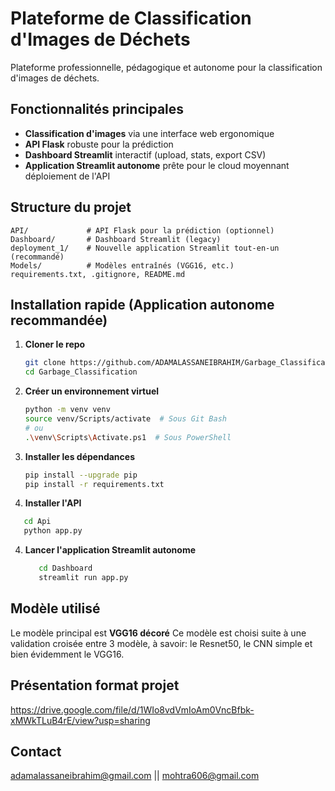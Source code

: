 # Plateforme de Classification d'Images de Déchets

Plateforme professionnelle, pédagogique et autonome pour la classification d'images de déchets.

## Fonctionnalités principales
- **Classification d'images** via une interface web ergonomique
- **API Flask** robuste pour la prédiction 
- **Dashboard Streamlit** interactif (upload, stats, export CSV)
- **Application Streamlit autonome** prête pour le cloud moyennant      déploiement de l'API



## Structure du projet
```
API/             # API Flask pour la prédiction (optionnel)
Dashboard/       # Dashboard Streamlit (legacy)
deployment_1/    # Nouvelle application Streamlit tout-en-un (recommandé)
Models/          # Modèles entraînés (VGG16, etc.)
requirements.txt, .gitignore, README.md
```

## Installation rapide (Application autonome recommandée)
1. **Cloner le repo**
   ```bash
   git clone https://github.com/ADAMALASSANEIBRAHIM/Garbage_Classification-.git
   cd Garbage_Classification
   ```
2. **Créer un environnement virtuel**
   ```bash
   python -m venv venv
   source venv/Scripts/activate  # Sous Git Bash
   # ou
   .\venv\Scripts\Activate.ps1  # Sous PowerShell
   ```
3. **Installer les dépendances**
   ```bash
   pip install --upgrade pip
   pip install -r requirements.txt
   ```
4. **Installer l'API**
```bash
   cd Api
   python app.py
```
4. **Lancer l'application Streamlit autonome**
   ```bash
      cd Dashboard
      streamlit run app.py
   ```

## Modèle utilisé
Le modèle principal est **VGG16 décoré** 
Ce modèle est choisi suite à une validation croisée entre 3 modèle, à savoir: le Resnet50, le CNN simple et bien évidemment le VGG16.

## Présentation format projet
https://drive.google.com/file/d/1WIo8vdVmIoAm0VncBfbk-xMWkTLuB4rE/view?usp=sharing

## Contact
adamalassaneibrahim@gmail.com  || mohtra606@gmail.com
